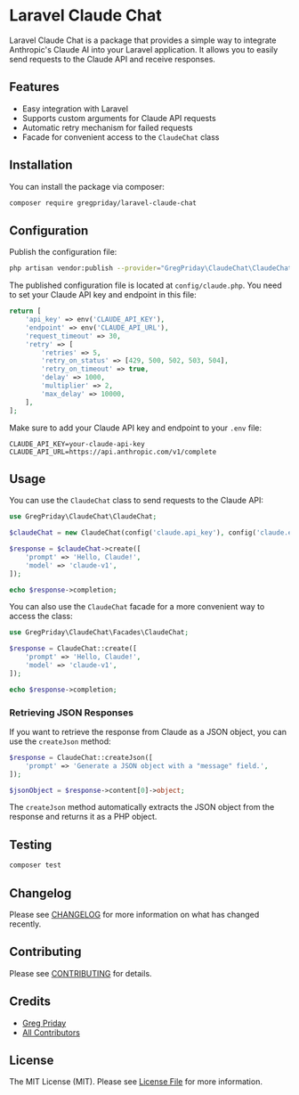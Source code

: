 # Laravel Claude Chat

Laravel Claude Chat is a package that provides a simple way to integrate Anthropic's Claude AI into your Laravel application. It allows you to easily send requests to the Claude API and receive responses.

## Features

- Easy integration with Laravel
- Supports custom arguments for Claude API requests
- Automatic retry mechanism for failed requests
- Facade for convenient access to the `ClaudeChat` class

## Installation

You can install the package via composer:

```bash
composer require gregpriday/laravel-claude-chat
```

## Configuration

Publish the configuration file:

```bash
php artisan vendor:publish --provider="GregPriday\ClaudeChat\ClaudeChatServiceProvider"
```

The published configuration file is located at `config/claude.php`. You need to set your Claude API key and endpoint in this file:

```php
return [
    'api_key' => env('CLAUDE_API_KEY'),
    'endpoint' => env('CLAUDE_API_URL'),
    'request_timeout' => 30,
    'retry' => [
        'retries' => 5,
        'retry_on_status' => [429, 500, 502, 503, 504],
        'retry_on_timeout' => true,
        'delay' => 1000,
        'multiplier' => 2,
        'max_delay' => 10000,
    ],
];
```

Make sure to add your Claude API key and endpoint to your `.env` file:

```
CLAUDE_API_KEY=your-claude-api-key
CLAUDE_API_URL=https://api.anthropic.com/v1/complete
```

## Usage

You can use the `ClaudeChat` class to send requests to the Claude API:

```php
use GregPriday\ClaudeChat\ClaudeChat;

$claudeChat = new ClaudeChat(config('claude.api_key'), config('claude.endpoint'));

$response = $claudeChat->create([
    'prompt' => 'Hello, Claude!',
    'model' => 'claude-v1',
]);

echo $response->completion;
```

You can also use the `ClaudeChat` facade for a more convenient way to access the class:

```php
use GregPriday\ClaudeChat\Facades\ClaudeChat;

$response = ClaudeChat::create([
    'prompt' => 'Hello, Claude!',
    'model' => 'claude-v1',
]);

echo $response->completion;
```

### Retrieving JSON Responses

If you want to retrieve the response from Claude as a JSON object, you can use the `createJson` method:

```php
$response = ClaudeChat::createJson([
    'prompt' => 'Generate a JSON object with a "message" field.',
]);

$jsonObject = $response->content[0]->object;
```

The `createJson` method automatically extracts the JSON object from the response and returns it as a PHP object.

## Testing

```bash
composer test
```

## Changelog

Please see [CHANGELOG](CHANGELOG.md) for more information on what has changed recently.

## Contributing

Please see [CONTRIBUTING](CONTRIBUTING.md) for details.

## Credits

- [Greg Priday](https://github.com/gregpriday)
- [All Contributors](../../contributors)

## License

The MIT License (MIT). Please see [License File](LICENSE.md) for more information.
